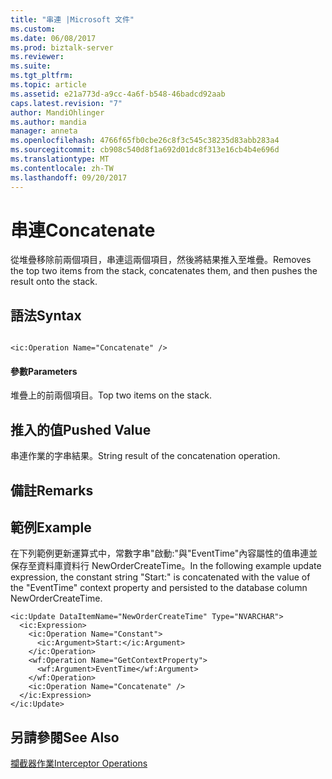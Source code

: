 ```yaml
---
title: "串連 |Microsoft 文件"
ms.custom: 
ms.date: 06/08/2017
ms.prod: biztalk-server
ms.reviewer: 
ms.suite: 
ms.tgt_pltfrm: 
ms.topic: article
ms.assetid: e21a773d-a9cc-4a6f-b548-46badcd92aab
caps.latest.revision: "7"
author: MandiOhlinger
ms.author: mandia
manager: anneta
ms.openlocfilehash: 4766f65fb0cbe26c8f3c545c38235d83abb283a4
ms.sourcegitcommit: cb908c540d8f1a692d01dc8f313e16cb4b4e696d
ms.translationtype: MT
ms.contentlocale: zh-TW
ms.lasthandoff: 09/20/2017
---
```

# <a name="concatenate"></a><span data-ttu-id="54999-102">串連</span><span class="sxs-lookup"><span data-stu-id="54999-102">Concatenate</span></span>
<span data-ttu-id="54999-103">從堆疊移除前兩個項目，串連這兩個項目，然後將結果推入至堆疊。</span><span class="sxs-lookup"><span data-stu-id="54999-103">Removes the top two items from the stack, concatenates them, and then pushes the result onto the stack.</span></span>  
  
## <a name="syntax"></a><span data-ttu-id="54999-104">語法</span><span class="sxs-lookup"><span data-stu-id="54999-104">Syntax</span></span>  
  
```  
  
<ic:Operation Name="Concatenate" />  
```  
  
#### <a name="parameters"></a><span data-ttu-id="54999-105">參數</span><span class="sxs-lookup"><span data-stu-id="54999-105">Parameters</span></span>  
 <span data-ttu-id="54999-106">堆疊上的前兩個項目。</span><span class="sxs-lookup"><span data-stu-id="54999-106">Top two items on the stack.</span></span>  
  
## <a name="pushed-value"></a><span data-ttu-id="54999-107">推入的值</span><span class="sxs-lookup"><span data-stu-id="54999-107">Pushed Value</span></span>  
 <span data-ttu-id="54999-108">串連作業的字串結果。</span><span class="sxs-lookup"><span data-stu-id="54999-108">String result of the concatenation operation.</span></span>  
  
## <a name="remarks"></a><span data-ttu-id="54999-109">備註</span><span class="sxs-lookup"><span data-stu-id="54999-109">Remarks</span></span>  
  
## <a name="example"></a><span data-ttu-id="54999-110">範例</span><span class="sxs-lookup"><span data-stu-id="54999-110">Example</span></span>  
 <span data-ttu-id="54999-111">在下列範例更新運算式中，常數字串"啟動:"與"EventTime"內容屬性的值串連並保存至資料庫資料行 NewOrderCreateTime。</span><span class="sxs-lookup"><span data-stu-id="54999-111">In the following example update expression, the constant string "Start:" is concatenated with the value of the "EventTime" context property and persisted to the database column NewOrderCreateTime.</span></span>  
  
```  
<ic:Update DataItemName="NewOrderCreateTime" Type="NVARCHAR">  
  <ic:Expression>  
    <ic:Operation Name="Constant">  
      <ic:Argument>Start:</ic:Argument>  
    </ic:Operation>  
    <wf:Operation Name="GetContextProperty">  
      <wf:Argument>EventTime</wf:Argument>  
    </wf:Operation>  
    <ic:Operation Name="Concatenate" />  
  </ic:Expression>  
</ic:Update>  
```  
  
## <a name="see-also"></a><span data-ttu-id="54999-112">另請參閱</span><span class="sxs-lookup"><span data-stu-id="54999-112">See Also</span></span>  
 [<span data-ttu-id="54999-113">攔截器作業</span><span class="sxs-lookup"><span data-stu-id="54999-113">Interceptor Operations</span></span>](../core/interceptor-operations.md)